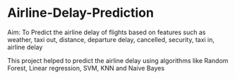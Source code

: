 # Airline-Delay-Prediction

Aim: To Predict the airline delay of flights based on features such as weather, taxi out, distance, departure delay, cancelled, security, taxi in, airline delay

This project helped to predict the airline delay using algorithms like Random Forest, Linear regression, SVM, KNN and Naive Bayes
